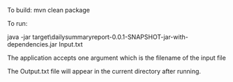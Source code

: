 To build: mvn clean package

To run: 

java -jar target\dailysummaryreport-0.0.1-SNAPSHOT-jar-with-dependencies.jar Input.txt

The application accepts one argument which is the filename of the input file

The Output.txt file will appear in the current directory after running.